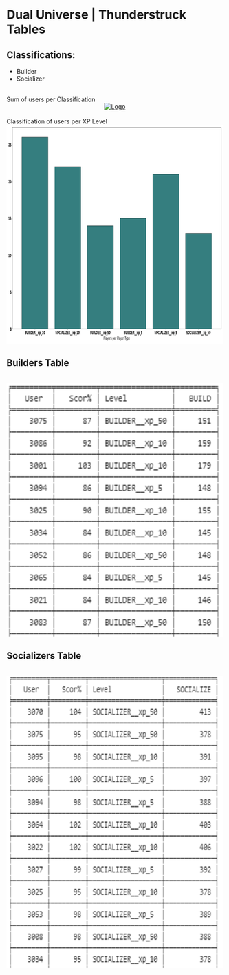 # Dual Universe | Thunderstruck Tables

## Classifications:
- Builder
- Socializer

<br />
Sum of users per Classification
<br />
<div align="center">
  <a href="https://github.com/Metanomic/bayesian_networks_example">
    <img src="images/sum_of_players_per_type.png" alt="Logo" width="917" height="395">
  </a>
</div>

<br />
Classification of users per XP Level
<br />
<div align="center">
  <a href="https://github.com/Metanomic/bayesian_networks_example">
    <img src="images/dual_universe_table.png" alt="Logo" width="995" height="508">
  </a>
</div>

## Builders Table

<br />
<div align="center">
  <a href="https://github.com/Metanomic/bayesian_networks_example">
    <img src="images/builders_table.png" alt="Logo" width="564" height="588">
  </a>
</div>

## Socializers Table

<br />
<div align="center">
  <a href="https://github.com/Metanomic/bayesian_networks_example">
    <img src="images/socializers_table.png" alt="Logo" width="654" height="678">
  </a>
</div>
